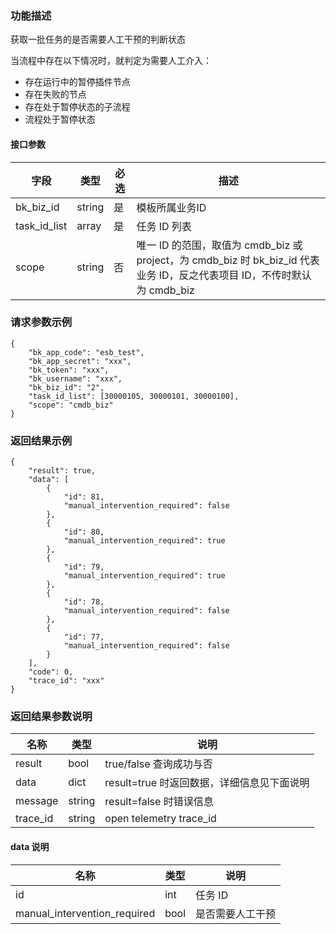 ### 功能描述

获取一批任务的是否需要人工干预的判断状态

当流程中存在以下情况时，就判定为需要人工介入：

- 存在运行中的暂停插件节点
- 存在失败的节点
- 存在处于暂停状态的子流程
- 流程处于暂停状态

#### 接口参数

| 字段         | 类型   | 必选 | 描述                                                                                                                     |
| ------------ | ------ | ---- | ------------------------------------------------------------------------------------------------------------------------ |
| bk_biz_id    | string | 是   | 模板所属业务ID                                                                                                           |
| task_id_list | array  | 是   | 任务 ID 列表                                                                                                             |
| scope        | string | 否   | 唯一 ID 的范围，取值为 cmdb_biz 或 project，为 cmdb_biz 时 bk_biz_id 代表业务 ID，反之代表项目 ID，不传时默认为 cmdb_biz |

### 请求参数示例

```
{
    "bk_app_code": "esb_test",
    "bk_app_secret": "xxx",
    "bk_token": "xxx",
    "bk_username": "xxx",
    "bk_biz_id": "2",
    "task_id_list": [30000105, 30000101, 30000100],
    "scope": "cmdb_biz"
}
```

### 返回结果示例

```
{
    "result": true,
    "data": [
        {
            "id": 81,
            "manual_intervention_required": false
        },
        {
            "id": 80,
            "manual_intervention_required": true
        },
        {
            "id": 79,
            "manual_intervention_required": true
        },
        {
            "id": 78,
            "manual_intervention_required": false
        },
        {
            "id": 77,
            "manual_intervention_required": false
        }
    ],
    "code": 0,
    "trace_id": "xxx"
}
```

### 返回结果参数说明

| 名称    | 类型   | 说明                                       |
| ------- | ------ | ------------------------------------------ |
| result  | bool   | true/false 查询成功与否                    |
| data    | dict   | result=true 时返回数据，详细信息见下面说明 |
| message | string | result=false 时错误信息                    |
|  trace_id     |    string  |      open telemetry trace_id     |

#### data 说明
| 名称                         | 类型 | 说明             |
| ---------------------------- | ---- | ---------------- |
| id                           | int  | 任务 ID          |
| manual_intervention_required | bool | 是否需要人工干预 |
